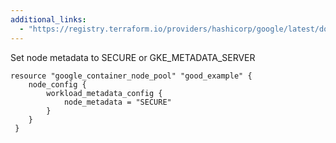 ```yaml
---
additional_links: 
  - "https://registry.terraform.io/providers/hashicorp/google/latest/docs/resources/container_cluster#node_metadata"
---
```


Set node metadata to SECURE or GKE_METADATA_SERVER

```hcl
resource "google_container_node_pool" "good_example" {
 	node_config {
 		workload_metadata_config {
 			node_metadata = "SECURE"
 		}
 	}
 }
```
